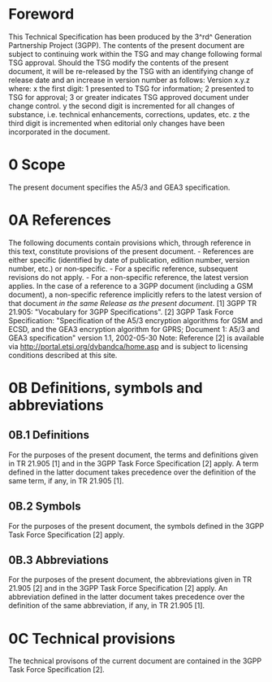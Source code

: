 # Foreword
This Technical Specification has been produced by the 3^rd^ Generation
Partnership Project (3GPP).
The contents of the present document are subject to continuing work within the
TSG and may change following formal TSG approval. Should the TSG modify the
contents of the present document, it will be re-released by the TSG with an
identifying change of release date and an increase in version number as
follows:
Version x.y.z
where:
x the first digit:
1 presented to TSG for information;
2 presented to TSG for approval;
3 or greater indicates TSG approved document under change control.
y the second digit is incremented for all changes of substance, i.e. technical
enhancements, corrections, updates, etc.
z the third digit is incremented when editorial only changes have been
incorporated in the document.
# 0 Scope
The present document specifies the A5/3 and GEA3 specification.
# 0A References
The following documents contain provisions which, through reference in this
text, constitute provisions of the present document.
\- References are either specific (identified by date of publication, edition
number, version number, etc.) or non‑specific.
\- For a specific reference, subsequent revisions do not apply.
\- For a non-specific reference, the latest version applies. In the case of a
reference to a 3GPP document (including a GSM document), a non-specific
reference implicitly refers to the latest version of that document _in the
same Release as the present document_.
[1] 3GPP TR 21.905: \"Vocabulary for 3GPP Specifications\".
[2] 3GPP Task Force Specification: \"Specification of the A5/3 encryption
algorithms for GSM and ECSD, and the GEA3 encryption algorithm for GPRS;
Document 1: A5/3 and GEA3 specification\" version 1.1, 2002-05-30
Note: Reference [2] is available via http://portal.etsi.org/dvbandca/home.asp
and is subject to licensing conditions described at this site.
# 0B Definitions, symbols and abbreviations
## 0B.1 Definitions
For the purposes of the present document, the terms and definitions given in
TR 21.905 [1] and in the 3GPP Task Force Specification [2] apply. A term
defined in the latter document takes precedence over the definition of the
same term, if any, in TR 21.905 [1].
## 0B.2 Symbols
For the purposes of the present document, the symbols defined in the 3GPP Task
Force Specification [2] apply.
## 0B.3 Abbreviations
For the purposes of the present document, the abbreviations given in TR 21.905
[2] and in the 3GPP Task Force Specification [2] apply. An abbreviation
defined in the latter document takes precedence over the definition of the
same abbreviation, if any, in TR 21.905 [1].
# 0C Technical provisions
The technical provisons of the current document are contained in the 3GPP Task
Force Specification [2].
#